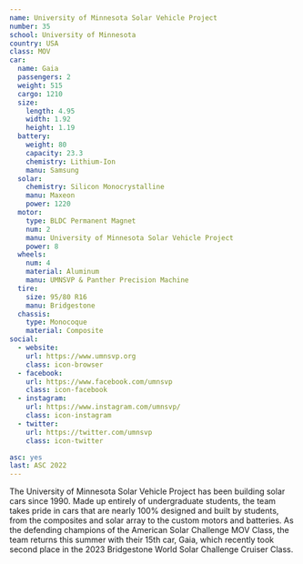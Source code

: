 ```yaml
---
name: University of Minnesota Solar Vehicle Project
number: 35
school: University of Minnesota
country: USA
class: MOV
car: 
  name: Gaia
  passengers: 2
  weight: 515
  cargo: 1210
  size:
    length: 4.95
    width: 1.92
    height: 1.19
  battery: 
    weight: 80
    capacity: 23.3
    chemistry: Lithium-Ion
    manu: Samsung
  solar: 
    chemistry: Silicon Monocrystalline
    manu: Maxeon
    power: 1220
  motor: 
    type: BLDC Permanent Magnet
    num: 2
    manu: University of Minnesota Solar Vehicle Project
    power: 8
  wheels: 
    num: 4
    material: Aluminum
    manu: UMNSVP & Panther Precision Machine
  tire:
    size: 95/80 R16
    manu: Bridgestone
  chassis: 
    type: Monocoque
    material: Composite
social: 
  - website: 
    url: https://www.umnsvp.org
    class: icon-browser
  - facebook: 
    url: https://www.facebook.com/umnsvp
    class: icon-facebook
  - instagram: 
    url: https://www.instagram.com/umnsvp/
    class: icon-instagram
  - twitter: 
    url: https://twitter.com/umnsvp
    class: icon-twitter

asc: yes
last: ASC 2022
---
```

The University of Minnesota Solar Vehicle Project has been building solar cars since 1990. Made up entirely of undergraduate students, the team takes pride in cars that are nearly 100% designed and built by students, from the composites and solar array to the custom motors and batteries. As the defending champions of the American Solar Challenge MOV Class, the team returns this summer with their 15th car, Gaia, which recently took second place in the 2023 Bridgestone World Solar Challenge Cruiser Class.  